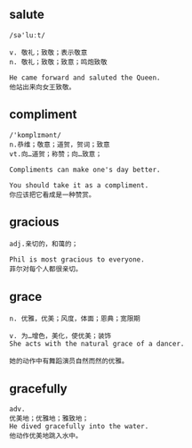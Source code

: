 ## salute
```
/sə'luːt/

v. 敬礼；致敬；表示敬意
n. 敬礼；致敬；致意；鸣炮致敬

He came forward and saluted the Queen.
他站出来向女王致敬。
```

## compliment
```
/'kɒmplɪmənt/
n.恭维；敬意；道贺，贺词；致意
vt.向…道贺；称赞；向…致意；

Compliments can make one's day better.

You should take it as a compliment.
你应该把它看成是一种赞赏。
```

## gracious
```
adj.亲切的，和蔼的；

Phil is most gracious to everyone.
菲尔对每个人都很亲切。
```

## grace
```
n. 优雅，优美；风度，体面；恩典；宽限期

v. 为…增色，美化，使优美；装饰
She acts with the natural grace of a dancer.

她的动作中有舞蹈演员自然而然的优雅。
```

## gracefully
```
adv.
优美地；优雅地；雅致地；
He dived gracefully into the water.
他动作优美地跳入水中。
```
